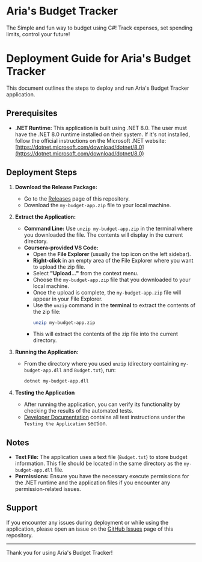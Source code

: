 # Aria's Budget Tracker

The Simple and fun way to budget using C#! Track expenses, set spending limits, control your future!

# Deployment Guide for Aria's Budget Tracker

This document outlines the steps to deploy and run Aria's Budget Tracker application.

## Prerequisites

* **.NET Runtime:** This application is built using .NET 8.0. The user must have the .NET 8.0 runtime installed on their system. If it's not installed, follow the official instructions on the Microsoft .NET website: [https://dotnet.microsoft.com/download/dotnet/8.0](https://dotnet.microsoft.com/download/dotnet/8.0)

## Deployment Steps

1.  **Download the Release Package:**
    * Go to the [Releases](https://github.com/HarperCC101/CS690-FinalProject/releases) page of this repository.
    * Download the `my-budget-app.zip` file to your local machine.

2.  **Extract the Application:**
    * **Command Line:** Use `unzip my-budget-app.zip` in the terminal where you downloaded the file. The contents will display in the current directory.
    * **Coursera-provided VS Code:**
        * Open the **File Explorer** (usually the top icon on the left sidebar).
        * **Right-click** in an empty area of the File Explorer where you want to upload the zip file.
        * Select **"Upload..."** from the context menu.
        * Choose the `my-budget-app.zip` file that you downloaded to your local machine.
        * Once the upload is complete, the `my-budget-app.zip` file will appear in your File Explorer.
        * Use the `unzip` command in the **terminal** to extract the contents of the zip file:
            ```bash
            unzip my-budget-app.zip
            ```
        * This will extract the contents of the zip file into the current directory.

3.  **Running the Application:**
    * From the directory  where you used `unzip` (directory containing `my-budget-app.dll` and `Budget.txt`), run:
        ```bash
        dotnet my-budget-app.dll
        ```

4.  **Testing the Application**
    * After running the application, you can verify its functionality by checking the results of the automated tests.
    * [Developer Documentation](https://github.com/HarperCC101/CS690-FinalProject/wiki/Developer-Documentation) contains all test instructions under the `Testing the Application` section.

## Notes

* **Text File:** The application uses a text file (`Budget.txt`) to store budget information. This file should be located in the same directory as the `my-budget-app.dll` file.
* **Permissions:** Ensure you have the necessary execute permissions for the .NET runtime and the application files if you encounter any permission-related issues.

## Support

If you encounter any issues during deployment or while using the application, please open an issue on the [GitHub Issues](https://github.com/HarperCC101/CS690-FinalProject/issues) page of this repository.

---

Thank you for using Aria's Budget Tracker!
